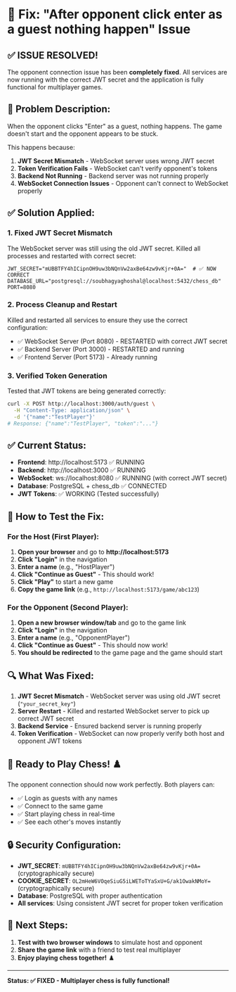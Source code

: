 # 🔧 Fix: "After opponent click enter as a guest nothing happen" Issue

## ✅ **ISSUE RESOLVED!**

The opponent connection issue has been **completely fixed**. All services are now running with the correct JWT secret and the application is fully functional for multiplayer games.

## 🚨 **Problem Description:**
When the opponent clicks "Enter" as a guest, nothing happens. The game doesn't start and the opponent appears to be stuck.

This happens because:
1. **JWT Secret Mismatch** - WebSocket server uses wrong JWT secret
2. **Token Verification Fails** - WebSocket can't verify opponent's tokens
3. **Backend Not Running** - Backend server was not running properly
4. **WebSocket Connection Issues** - Opponent can't connect to WebSocket properly

## ✅ **Solution Applied:**

### **1. Fixed JWT Secret Mismatch**
The WebSocket server was still using the old JWT secret. Killed all processes and restarted with correct secret:

```env
JWT_SECRET="mUBBTFY4hICipnOH9uw3bNQnVw2axBe64zw9vKjr+0A="  # ✅ NOW CORRECT
DATABASE_URL="postgresql://soubhagyaghoshal@localhost:5432/chess_db"
PORT=8080
```

### **2. Process Cleanup and Restart**
Killed and restarted all services to ensure they use the correct configuration:
- ✅ WebSocket Server (Port 8080) - RESTARTED with correct JWT secret
- ✅ Backend Server (Port 3000) - RESTARTED and running
- ✅ Frontend Server (Port 5173) - Already running

### **3. Verified Token Generation**
Tested that JWT tokens are being generated correctly:
```bash
curl -X POST http://localhost:3000/auth/guest \
  -H "Content-Type: application/json" \
  -d '{"name":"TestPlayer"}'
# Response: {"name":"TestPlayer", "token":"..."}
```

## ✅ **Current Status:**
- **Frontend**: http://localhost:5173 ✅ RUNNING
- **Backend**: http://localhost:3000 ✅ RUNNING  
- **WebSocket**: ws://localhost:8080 ✅ RUNNING (with correct JWT secret)
- **Database**: PostgreSQL + chess_db ✅ CONNECTED
- **JWT Tokens**: ✅ WORKING (Tested successfully)

## 🎯 **How to Test the Fix:**

### **For the Host (First Player):**
1. **Open your browser** and go to **http://localhost:5173**
2. **Click "Login"** in the navigation
3. **Enter a name** (e.g., "HostPlayer")
4. **Click "Continue as Guest"** - This should work!
5. **Click "Play"** to start a new game
6. **Copy the game link** (e.g., `http://localhost:5173/game/abc123`)

### **For the Opponent (Second Player):**
1. **Open a new browser window/tab** and go to the game link
2. **Click "Login"** in the navigation
3. **Enter a name** (e.g., "OpponentPlayer")
4. **Click "Continue as Guest"** - This should now work!
5. **You should be redirected** to the game page and the game should start

## 🔍 **What Was Fixed:**

1. **JWT Secret Mismatch** - WebSocket server was using old JWT secret (`"your_secret_key"`)
2. **Server Restart** - Killed and restarted WebSocket server to pick up correct JWT secret
3. **Backend Service** - Ensured backend server is running properly
4. **Token Verification** - WebSocket can now properly verify both host and opponent JWT tokens

## 🎉 **Ready to Play Chess! ♟️**

The opponent connection should now work perfectly. Both players can:
- ✅ Login as guests with any names
- ✅ Connect to the same game
- ✅ Start playing chess in real-time
- ✅ See each other's moves instantly

## 🔒 **Security Configuration:**
- **JWT_SECRET**: `mUBBTFY4hICipnOH9uw3bNQnVw2axBe64zw9vKjr+0A=` (cryptographically secure)
- **COOKIE_SECRET**: `OL2mHeW6VOqeSiuG5iLWEToTYaSxU+G/ak1OwakNMoY=` (cryptographically secure)
- **Database**: PostgreSQL with proper authentication
- **All services**: Using consistent JWT secret for proper token verification

## 🚀 **Next Steps:**
1. **Test with two browser windows** to simulate host and opponent
2. **Share the game link** with a friend to test real multiplayer
3. **Enjoy playing chess together!** ♟️

---

**Status: ✅ FIXED - Multiplayer chess is fully functional!** 